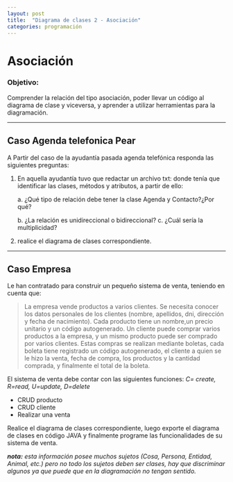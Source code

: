 ```yaml
---
layout: post
title:  "Diagrama de clases 2 - Asociación"
categories: programación
---
```


# Asociación
### Objetivo:
Comprender la relación del tipo asociación, poder llevar un código al diagrama de clase y viceversa, y aprender a utilizar herramientas para la diagramación.

***
## Caso Agenda telefonica Pear
A Partir del caso de la ayudantía pasada agenda telefónica responda las siguientes preguntas:
1. En aquella ayudantía tuvo que redactar un archivo txt: donde tenía que identificar las clases, métodos y atributos, a partir de ello:

    a. ¿Qué tipo de relación debe tener la clase Agenda y Contacto?¿Por qué?

    b. ¿La relación es unidireccional o bidireccional?
    c. ¿Cuál sería la multiplicidad?

2. realice el diagrama de clases correspondiente.

***
## Caso Empresa
Le han contratado para construir un pequeño sistema de venta, teniendo en cuenta que:

>La empresa vende productos a varios clientes. Se necesita conocer los datos
>personales de los clientes (nombre, apellidos, dni, dirección y fecha de nacimiento).
>Cada producto tiene un nombre,un precio unitario y un código autogenerado.
>Un cliente puede comprar varios productos a la empresa, y un mismo producto puede ser
>comprado por varios clientes. Estas compras se realizan mediante boletas, cada boleta  tiene registrado un código autogenerado, el cliente a quien se le hizo la venta, fecha de compra, los productos y la cantidad comprada, y finalmente el total de la boleta.

El sistema de venta debe contar con las siguientes funciones:
_C= create, R=read, U=update, D=delete_
* CRUD  producto
* CRUD cliente
* Realizar una venta

Realice el diagrama de clases correspondiente, luego exporte el diagrama de clases en código JAVA y finalmente programe las funcionalidades de su sistema de venta.

_**nota:** esta información posee muchos sujetos (Cosa, Persona, Entidad, Animal, etc.) pero no todo los sujetos deben ser clases, hay que discriminar algunos ya que puede que en la diagramación no tengan sentido._